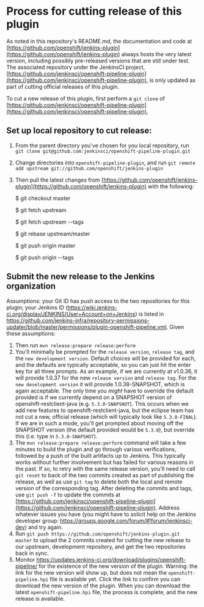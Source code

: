 # Process for cutting release of this plugin

As noted in this repository's README.md, the documentation and code at [https://github.com/openshift/jenkins-plugin](https://github.com/openshift/jenkins-plugin) always hosts the very latest version, including possibly pre-released versions that are still under test.
The associated repository under the JenkinsCI project, [https://github.com/jenkinsci/openshift-pipeline-plugin](https://github.com/jenkinsci/openshift-pipeline-plugin), is only updated as part of cutting 
official releases of this plugin.

To cut a new release of this plugin, first perform a `git clone` of [https://github.com/jenkinsci/openshift-pipeline-plugin](https://github.com/jenkinsci/openshift-pipeline-plugin), 

## Set up local repository to cut release:

1. From the parent directory you've chosen for you local repository, run `git clone git@github.com:jenkinsci/openshift-pipeline-plugin.git`
1. Change directories into `openshift-pipeline-plugin`, and run `git remote add upstream git://github.com/openshift/jenkins-plugin`
1. Then pull the latest changes from [https://github.com/openshift/jenkins-plugin](https://github.com/openshift/jenkins-plugin) with the following:

	$ git checkout master
	
	$ git fetch upstream
	
	$ git fetch upstream --tags
	
	$ git rebase upstream/master
	
	$ git push origin master
	
	$ git push origin --tags


## Submit the new release to the Jenkins organization

Assumptions: your Git ID has push access to the two repositories for this plugin; your Jenkins ID (https://wiki.jenkins-ci.org/display/JENKINS/User+Account+on+Jenkins) is listed in https://github.com/jenkins-infra/repository-permissions-updater/blob/master/permissions/plugin-openshift-pipeline.yml.  Given these assumptions:

1. Then run `mvn release:prepare release:perform`
1. You'll minimally be prompted for the `release version`, `release tag`, and the `new development version`.  Default choices will be provided for each, and the defaults are typically acceptable, so you can just hit the enter key for all three prompts.  As an example, if we are currently at v1.0.36, it will provide 1.0.37 for the new `release version` and `release tag`.  For the `new development version` it will provide 1.0.38-SNAPSHOT, which is again acceptable.  The only time you *might* have to override the default provided is if we currently depend on a SNAPSHOT version of openshift-restclient-java (e.g. `5.3.0-SNAPSHOT`).  This occurs when we add new features to openshift-restclient-java, but the eclipse team has not cut a new, official release (which will typically look like `5.3.0-FINAL`).  If we are in such a mode, you'll get prompted about moving off the SNAPSHOT version (the default provided would be `5.3.0`), but override this (i.e. type in `5.3.0-SNAPSHOT`).	
1. The `mvn release:prepare release:perform` command will take a few minutes to build the plugin and go through various verifications, followed by a push of the built artifacts up to Jenkins.  This typically works without further involvement but has failed for various reasons in the past.  If so, to retry with the same release version, you'll need to call `git reset` to back of the two commits created as part of publishing the release, as well as use `git tag` to delete both the local and remote version of the corresponding tag.  After deleting the commits and tags, use `git push -f` to update the commits at [https://github.com/jenkinsci/openshift-pipeline-plugin](https://github.com/jenkinsci/openshift-pipeline-plugin). Address whatever issues you have (you might have to solicit help on the Jenkins developer group: https://groups.google.com/forum/#!forum/jenkinsci-dev) and try again.
1. Run `git push https://github.com/openshift/jenkins-plugin.git master` to upload the 2 commits created for cutting the new release to our upstream, development repository, and get the two repositories back in sync.
1. Monitor https://updates.jenkins-ci.org/download/plugins/openshift-pipeline/ for the existence of the new version of the plugin.  Warning: the link for the new version will show up, but does not mean the `openshift-pipeline.hpi` file is available yet.  Click the link to confirm you can download the new version of the plugin.  When you can download the latest `openshift-pipeline.hpi` file, the process is complete, and the new release is available.

